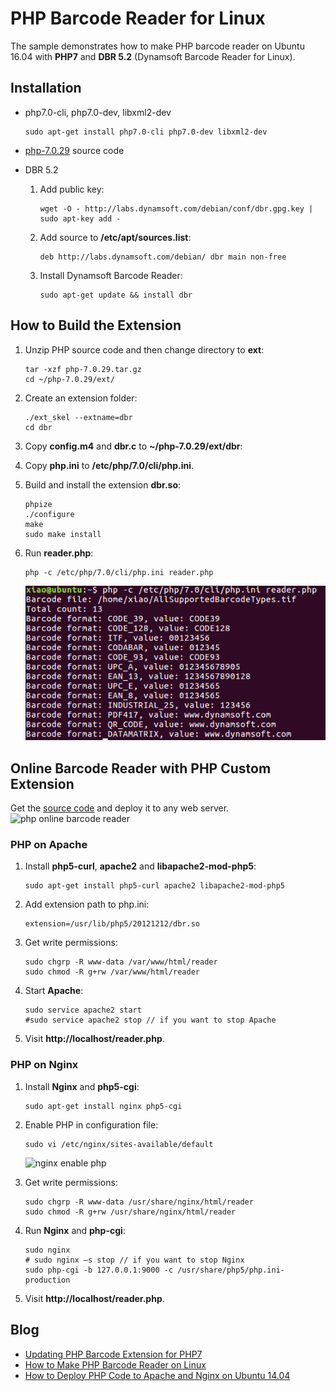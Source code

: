 # PHP Barcode Reader for Linux

The sample demonstrates how to make PHP barcode reader on Ubuntu 16.04 with **PHP7** and **DBR 5.2** (Dynamsoft Barcode Reader for Linux).

## Installation
* php7.0-cli, php7.0-dev, libxml2-dev

    ``` 
    sudo apt-get install php7.0-cli php7.0-dev libxml2-dev
    ```
* [php-7.0.29](http://php.net/get/php-7.0.29.tar.gz/from/a/mirror) source code 
* DBR 5.2

    1. Add public key:
        ```
        wget -O - http://labs.dynamsoft.com/debian/conf/dbr.gpg.key | sudo apt-key add -
        ```

    2. Add source to **/etc/apt/sources.list**:

        ```
        deb http://labs.dynamsoft.com/debian/ dbr main non-free
        ```

    3. Install Dynamsoft Barcode Reader:
        ```
        sudo apt-get update && install dbr
        ```

## How to Build the Extension
1. Unzip PHP source code and then change directory to **ext**:

    ```
    tar -xzf php-7.0.29.tar.gz
    cd ~/php-7.0.29/ext/
    ```

2. Create an extension folder:

    ```
    ./ext_skel --extname=dbr
    cd dbr
    ```

3. Copy **config.m4** and **dbr.c** to **~/php-7.0.29/ext/dbr**:
4. Copy **php.ini** to **/etc/php/7.0/cli/php.ini**.
5. Build and install the extension **dbr.so**:
    
    ```
    phpize
    ./configure
    make
    sudo make install
    ```
6. Run **reader.php**:
    
    ```
    php -c /etc/php/7.0/cli/php.ini reader.php
    ```
    ![php barcode reader](screenshot/php7-barcode-reader.PNG)

## Online Barcode Reader with PHP Custom Extension
Get the [source code][3] and deploy it to any web server.
![php online barcode reader](http://www.codepool.biz/wp-content/uploads/2016/02/php_online_barcode_reader.png)

### PHP on Apache
1. Install **php5-curl**, **apache2** and **libapache2-mod-php5**:

    ```
    sudo apt-get install php5-curl apache2 libapache2-mod-php5
    ```
2. Add extension path to php.ini:

    ```
    extension=/usr/lib/php5/20121212/dbr.so
    ```
3. Get write permissions:

    ```
    sudo chgrp -R www-data /var/www/html/reader
    sudo chmod -R g+rw /var/www/html/reader
    ```
4. Start **Apache**:
    
    ```
    sudo service apache2 start
    #sudo service apache2 stop // if you want to stop Apache
    ```
5. Visit **http://localhost/reader.php**.

### PHP on Nginx
1. Install **Nginx** and **php5-cgi**:

    ```
    sudo apt-get install nginx php5-cgi
    ```
2. Enable PHP in configuration file:
    
    ```
    sudo vi /etc/nginx/sites-available/default
    ```
    ![nginx enable php](http://www.codepool.biz/wp-content/uploads/2016/02/nginx_enable_php.png)
3. Get write permissions:
    
    ```
    sudo chgrp -R www-data /usr/share/nginx/html/reader
    sudo chmod -R g+rw /usr/share/nginx/html/reader
    ```
4. Run **Nginx** and **php-cgi**:
    
    ```
    sudo nginx
    # sudo nginx –s stop // if you want to stop Nginx
    sudo php-cgi -b 127.0.0.1:9000 -c /usr/share/php5/php.ini-production
    ```
5. Visit **http://localhost/reader.php**.

## Blog
* [Updating PHP Barcode Extension for PHP7](http://www.codepool.biz/php-barcode-linux-ubuntu-php7.html)
* [How to Make PHP Barcode Reader on Linux][4]
* [How to Deploy PHP Code to Apache and Nginx on Ubuntu 14.04][5]

[1]:http://labs.dynamsoft.com/linux-barcode-reader-overview.htm
[2]:http://php.net/downloads.php
[3]:https://github.com/dynamsoftlabs/linux-php-barcode-reader-/tree/master/reader
[4]:http://www.codepool.biz/linux-php-barcode-reader.html
[5]:http://www.codepool.biz/deploy-php-nginx-apache-ubuntu.html

